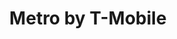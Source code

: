 ---
title: "Metro by T-Mobile"
url: /chicago/metro-by-t-mobile-east-95th-street/
shop: mobile phone
---